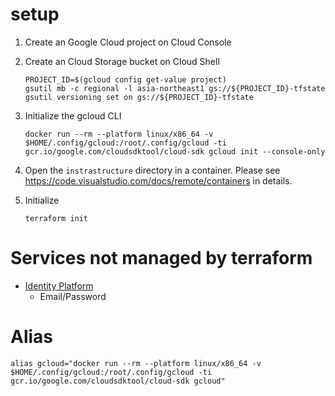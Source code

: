 # setup

1. Create an Google Cloud project on Cloud Console
2. Create an Cloud Storage bucket on Cloud Shell
    ```
    PROJECT_ID=$(gcloud config get-value project)
    gsutil mb -c regional -l asia-northeast1 gs://${PROJECT_ID}-tfstate
    gsutil versioning set on gs://${PROJECT_ID}-tfstate
    ```
3. Initialize the gcloud CLI
    ```
    docker run --rm --platform linux/x86_64 -v $HOME/.config/gcloud:/root/.config/gcloud -ti gcr.io/google.com/cloudsdktool/cloud-sdk gcloud init --console-only
    ```
4. Open the `instrastructure` directory in a container. Please see https://code.visualstudio.com/docs/remote/containers in details.

5. Initialize

    ```
    terraform init
    ```

# Services not managed by terraform

- [Identity Platform](https://console.cloud.google.com/customer-identity/)
    - Email/Password

# Alias

```
alias gcloud="docker run --rm --platform linux/x86_64 -v $HOME/.config/gcloud:/root/.config/gcloud -ti gcr.io/google.com/cloudsdktool/cloud-sdk gcloud"
```
